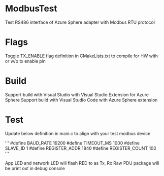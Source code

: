 # ModbusTest
Test RS486 interface of Azure Sphere adapter with Modbus RTU protocol

# Flags
Toggle TX_ENABLE flag definition in CMakeLists.txt to compile for HW with or w/o tx enable pin

# Build
Support build with Visual Studio with Visual Studio Extension for Azure Sphere
Support build with Visual Studio Code with Azure Sphere extension

# Test
Update below definition in main.c to align with your test modbus device

'''
#define BAUD_RATE    19200
#define TIMEOUT_MS   1000
#define SLAVE_ID     1
#define REGISTER_ADDR 1840
#define REGISTER_COUNT 100
'''

App LED and network LED will flash RED to as Tx, Rx
Raw PDU package will be print out in debug console




